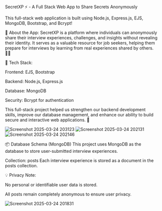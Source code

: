 SecretXP ⚡ - A Full Stack Web App to Share Secrets Anonymously

This full-stack web application is built using Node.js, Express.js, EJS, MongoDB, Bootstrap, and Bcrypt!

🔹 About the App:
SecretXP is a platform where individuals can anonymously share their interview experiences, challenges, and insights without revealing their identity. It serves as a valuable resource for job seekers, helping them prepare for interviews by learning from real experiences shared by others. 🚀✨

🔹 Tech Stack:

Frontend: EJS, Bootstrap

Backend: Node.js, Express.js

Database: MongoDB

Security: Bcrypt for authentication

This full-stack project helped us strengthen our backend development skills, improve our database management, and enhance our ability to build secure and interactive web applications. 🚀

![Screenshot 2025-03-24 203123](https://github.com/user-attachments/assets/d15e156b-859c-4e24-a16e-224347239b26)
![Screenshot 2025-03-24 202131](https://github.com/user-attachments/assets/cf624325-a513-4623-b22c-037da3bb41ba)
![Screenshot 2025-03-24 202146](https://github.com/user-attachments/assets/171e2f53-5c95-4a39-a987-8f8e91df6d18)




📦 Database Schema (MongoDB)
This project uses MongoDB as the database to store user-submitted interview experiences.

Collection: posts
Each interview experience is stored as a document in the posts collection.

💡 Privacy Note:

No personal or identifiable user data is stored.

All posts remain completely anonymous to ensure user privacy.


![Screenshot 2025-03-24 201831](https://github.com/user-attachments/assets/1d11b949-6dcb-4c62-b0ba-12c09ce6fd36)
